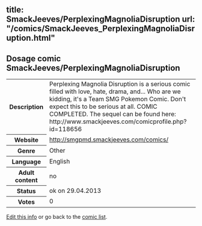 title: SmackJeeves/PerplexingMagnoliaDisruption
url: "/comics/SmackJeeves_PerplexingMagnoliaDisruption.html"
---
Dosage comic SmackJeeves/PerplexingMagnoliaDisruption
-----------------------------------------

<p id="msg"></p>
<script type="text/javascript">
if (window.location.search === '?edit_info_mail=sent_ok') {
  var elem = document.getElementById("msg");
  elem.innerHTML = 'Edited information sucessfully sent for review, which is usually done daily. Thanks!';
  elem.className = 'ok';
}
</script>
<table class="comicinfo">
<tr>
<th>Description</th><td>Perplexing Magnolia Disruption is a serious comic filled with love, hate, drama, and... Who are we kidding, it's a Team SMG Pokemon Comic. Don't expect this to be serious at all. COMIC COMPLETED. The sequel can be found here: http://www.smackjeeves.com/comicprofile.php?id=118656</td>
</tr>
<tr>
<th>Website</th><td><a href="http://smgpmd.smackjeeves.com/comics/">http://smgpmd.smackjeeves.com/comics/</a></td>
</tr>
<tr>
<th>Genre</th><td>Other</td>
</tr>
<tr>
<th>Language</th><td>English</td>
</tr>
<tr>
<th>Adult content</th><td>no</td>
</tr>
<tr>
<th>Status</th><td>ok on 29.04.2013</td>
</tr>
<tr>
<th>Votes</th><td>0</td>
</tr>
</table>

[Edit this info](SmackJeeves_PerplexingMagnoliaDisruption_edit.html) or go back to the [comic list](../comic-index.html).
